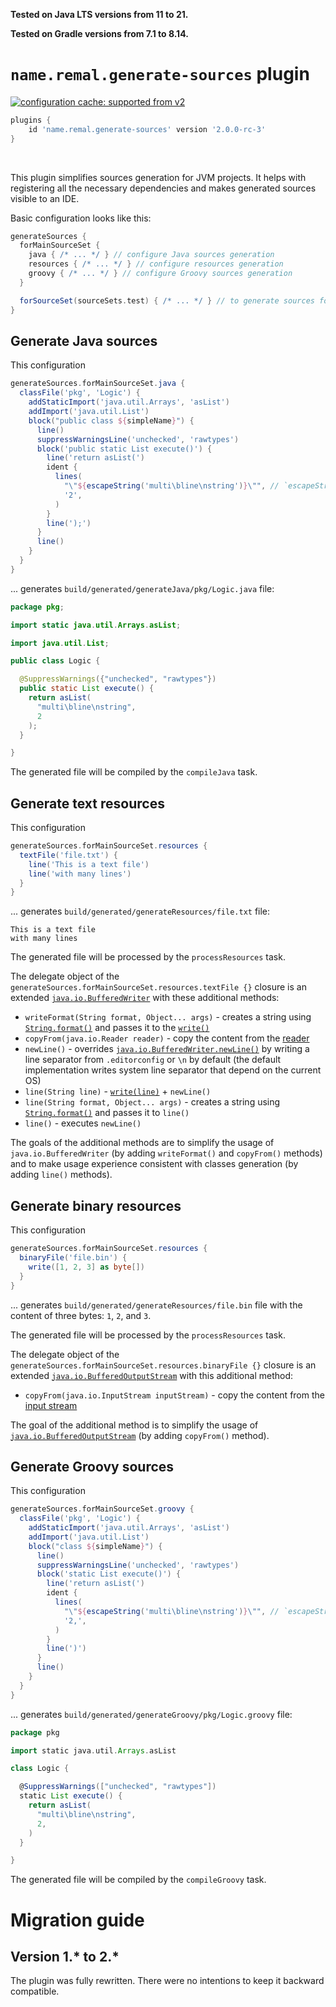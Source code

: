 **Tested on Java LTS versions from <!--property:java-runtime.min-version-->11<!--/property--> to <!--property:java-runtime.max-version-->21<!--/property-->.**

**Tested on Gradle versions from <!--property:gradle-api.min-version-->7.1<!--/property--> to <!--property:gradle-api.max-version-->8.14<!--/property-->.**

# `name.remal.generate-sources` plugin

[![configuration cache: supported from v2](https://img.shields.io/static/v1?label=configuration%20cache&message=supported%20from%20v2&color=success)](https://docs.gradle.org/current/userguide/configuration_cache.html)

<!--plugin-usage:name.remal.generate-sources-->
```groovy
plugins {
    id 'name.remal.generate-sources' version '2.0.0-rc-3'
}
```
<!--/plugin-usage-->

&nbsp;

This plugin simplifies sources generation for JVM projects.
It helps with registering all the necessary dependencies and makes generated sources visible to an IDE.

Basic configuration looks like this:

```groovy
generateSources {
  forMainSourceSet {
    java { /* ... */ } // configure Java sources generation
    resources { /* ... */ } // configure resources generation
    groovy { /* ... */ } // configure Groovy sources generation
  }

  forSourceSet(sourceSets.test) { /* ... */ } // to generate sources for other source sets (`test` in this case)
}
```

## Generate Java sources

This configuration

```groovy
generateSources.forMainSourceSet.java {
  classFile('pkg', 'Logic') {
    addStaticImport('java.util.Arrays', 'asList')
    addImport('java.util.List')
    block("public class ${simpleName}") {
      line()
      suppressWarningsLine('unchecked', 'rawtypes')
      block('public static List execute()') {
        line('return asList(')
        ident {
          lines(
            "\"${escapeString('multi\bline\nstring')}\"", // `escapeString` will escape Java string
            '2',
          )
        }
        line(');')
      }
      line()
    }
  }
}
```

... generates `build/generated/generateJava/pkg/Logic.java` file:

```java
package pkg;

import static java.util.Arrays.asList;

import java.util.List;

public class Logic {

  @SuppressWarnings({"unchecked", "rawtypes"})
  public static List execute() {
    return asList(
      "multi\bline\nstring",
      2
    );
  }

}
```

The generated file will be compiled by the `compileJava` task.

## Generate text resources

This configuration

```groovy
generateSources.forMainSourceSet.resources {
  textFile('file.txt') {
    line('This is a text file')
    line('with many lines')
  }
}
```

... generates `build/generated/generateResources/file.txt` file:

```
This is a text file
with many lines
```

The generated file will be processed by the `processResources` task.

The delegate object of the `generateSources.forMainSourceSet.resources.textFile {}` closure
is an extended [`java.io.BufferedWriter`](https://docs.oracle.com/en/java/javase/11/docs/api/java.base/java/io/BufferedWriter.html) with these additional methods:

* `writeFormat(String format, Object... args)` - creates a string using [`String.format()`](https://docs.oracle.com/en/java/javase/11/docs/api/java.base/java/lang/String.html#format%28java.lang.String,java.lang.Object...%29) and passes it to the [`write()`](https://docs.oracle.com/en/java/javase/11/docs/api/java.base/java/io/Writer.html#write%28java.lang.String%29)
* `copyFrom(java.io.Reader reader)` - copy the content from the [reader](https://docs.oracle.com/en/java/javase/11/docs/api/java.base/java/io/Reader.html)
* `newLine()` - overrides [`java.io.BufferedWriter.newLine()`](https://docs.oracle.com/en/java/javase/11/docs/api/java.base/java/io/BufferedWriter.html#newLine%28%29) by writing a line separator from `.editorconfig` or `\n` by default (the default implementation writes system line separator that depend on the current OS)
* `line(String line)` - [`write(line)`](https://docs.oracle.com/en/java/javase/11/docs/api/java.base/java/io/BufferedWriter.html#write%28java.lang.String%29) + `newLine()`
* `line(String format, Object... args)` - creates a string using [`String.format()`](https://docs.oracle.com/en/java/javase/11/docs/api/java.base/java/lang/String.html#format%28java.lang.String,java.lang.Object...%29) and passes it to `line()`
* `line()` - executes `newLine()`

The goals of the additional methods are to simplify the usage of `java.io.BufferedWriter` (by adding `writeFormat()` and `copyFrom()` methods)
and to make usage experience consistent with classes generation (by adding `line()` methods).

## Generate binary resources

This configuration

```groovy
generateSources.forMainSourceSet.resources {
  binaryFile('file.bin') {
    write([1, 2, 3] as byte[])
  }
}
```

... generates `build/generated/generateResources/file.bin` file with the content of three bytes: `1`, `2`, and `3`.

The generated file will be processed by the `processResources` task.

The delegate object of the `generateSources.forMainSourceSet.resources.binaryFile {}` closure
is an extended [`java.io.BufferedOutputStream`](https://docs.oracle.com/en/java/javase/11/docs/api/java.base/java/io/BufferedOutputStream.html) with this additional method:

* `copyFrom(java.io.InputStream inputStream)` - copy the content from the [input stream](https://docs.oracle.com/en/java/javase/11/docs/api/java.base/java/io/InputStream.html)

The goal of the additional method is to simplify the usage of [`java.io.BufferedOutputStream`](https://docs.oracle.com/en/java/javase/11/docs/api/java.base/java/io/BufferedOutputStream.html) (by adding `copyFrom()` method).

## Generate Groovy sources

This configuration

```groovy
generateSources.forMainSourceSet.groovy {
  classFile('pkg', 'Logic') {
    addStaticImport('java.util.Arrays', 'asList')
    addImport('java.util.List')
    block("class ${simpleName}") {
      line()
      suppressWarningsLine('unchecked', 'rawtypes')
      block('static List execute()') {
        line('return asList(')
        ident {
          lines(
            "\"${escapeString('multi\bline\nstring')}\"", // `escapeString` will escape Groovy string
            '2,',
          )
        }
        line(')')
      }
      line()
    }
  }
}
```

... generates `build/generated/generateGroovy/pkg/Logic.groovy` file:

```groovy
package pkg

import static java.util.Arrays.asList

class Logic {

  @SuppressWarnings(["unchecked", "rawtypes"])
  static List execute() {
    return asList(
      "multi\bline\nstring",
      2,
    )
  }

}
```

The generated file will be compiled by the `compileGroovy` task.

# Migration guide

## Version 1.* to 2.*

The plugin was fully rewritten. There were no intentions to keep it backward compatible.
